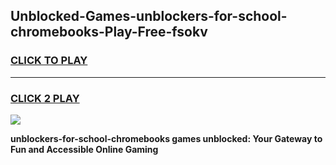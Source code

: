
## Unblocked-Games-unblockers-for-school-chromebooks-Play-Free-fsokv
<h3>
<a href="https://premium76.site?title=unblockers-for-school-chromebooks&ref=12A">CLICK TO PLAY</a></h3>
<hr>

<h3>
<a href="https://premium76.site?title=unblockers-for-school-chromebooks&ref=12A">CLICK 2 PLAY</a>
  
</h3>

<a href="https://premium76.site?title=unblockers-for-school-chromebooks&ref=12A"><img src="https://clearcache.store/games.png"></a>


**unblockers-for-school-chromebooks games unblocked: Your Gateway to Fun and Accessible Online Gaming**
